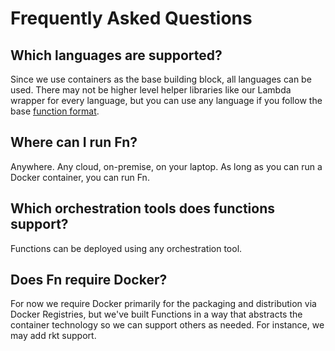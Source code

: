 # Frequently Asked Questions

## Which languages are supported?

Since we use containers as the base building block, all languages can be used. There may not be higher level 
helper libraries like our Lambda wrapper for every language, but you can use any language if you follow the 
base [function format](function-format.md).

## Where can I run Fn?

Anywhere. Any cloud, on-premise, on your laptop. As long as you can run a Docker container, you can run Fn.

## Which orchestration tools does functions support?

Functions can be deployed using any orchestration tool.

## Does Fn require Docker?

For now we require Docker primarily for the packaging and distribution via Docker Registries, 
but we've built Functions in a way that abstracts the container technology so we can support others as
needed. For instance, we may add rkt support.
